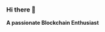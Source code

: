 ### Hi there 👋
 **A passionate Blockchain Enthusiast**
<!--

**Hamza-shafeeq/Hamza-shafeeq** is a ✨ _special_ ✨ repository because its `README.md` (this file) appears on your GitHub profile.

Here are some ideas to get you started:

- 🔭 I’m currently working on Hyperledger, EVM Compatible Blockchains.
- 🌱 I’m currently planning to learn Go and Rust
- 👯 I’m looking to collaborate on ...
- 🤔 I’m looking for help with ...
- 💬 Ask me about ...
- 📫 How to reach me: ...
- 😄 Pronouns: ...
- ⚡ Fun fact: ...

-->
